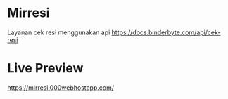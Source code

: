 # Mirresi
Layanan cek resi menggunakan api https://docs.binderbyte.com/api/cek-resi

# Live Preview
https://mirresi.000webhostapp.com/
